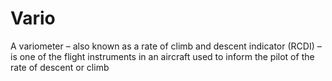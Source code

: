 # Vario
A variometer – also known as a rate of climb and descent indicator (RCDI) – is one of the flight instruments
in an aircraft used to inform the pilot of the rate of descent or climb
